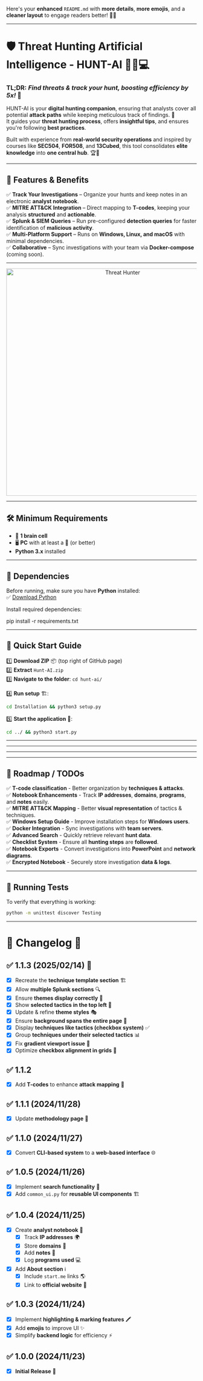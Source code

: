Here's your **enhanced** `README.md` with **more details**, **more emojis**, and a **cleaner layout** to engage readers better! 🚀🔥

---


# 🛡️ Threat Hunting Artificial Intelligence - HUNT-AI 🕵️‍♂️💻

### **TL;DR:** *Find threats & track your hunt, boosting efficiency by **5x**!* 🚀

HUNT-AI is your **digital hunting companion**, ensuring that analysts cover all potential **attack paths** while keeping meticulous track of findings. 📝  
It guides your **threat hunting process**, offers **insightful tips**, and ensures you're following **best practices**.

Built with experience from **real-world security operations** and inspired by courses like **SEC504**, **FOR508**, and **13Cubed**, this tool consolidates **elite knowledge** into **one central hub**. 🏆🔎  

---

## 🎯 Features & Benefits
✅ **Track Your Investigations** – Organize your hunts and keep notes in an electronic **analyst notebook**.  
✅ **MITRE ATT&CK Integration** – Direct mapping to **T-codes**, keeping your analysis **structured** and **actionable**.  
✅ **Splunk & SIEM Queries** – Run pre-configured **detection queries** for faster identification of **malicious activity**.  
✅ **Multi-Platform Support** – Runs on **Windows, Linux, and macOS** with minimal dependencies.  
✅ **Collaborative** – Sync investigations with your team via **Docker-compose** (coming soon).  

---

<div align="center">
  <img src="https://git.infinit3i.com/matthew/Hunt-AI/raw/commit/4c3b0654cd4c5b94e8659f2d18f86e01b579ba87/Assets/threat_hunter.jpeg" alt="Threat Hunter" width="600">
</div>

---

## 🛠️ Minimum Requirements  
- 🧠 **1 brain cell**  
- 🖥️ **PC** with at least a 🐹 (or better)  
- **Python 3.x** installed  

---

## 🔧 Dependencies  
Before running, make sure you have **Python** installed:  
✅ [Download Python](https://www.python.org/downloads/)  

Install required dependencies:  

pip install -r requirements.txt


---

## 🚀 Quick Start Guide

1️⃣ **Download ZIP** 📦 (top right of GitHub page)  
2️⃣ **Extract** `Hunt-AI.zip`  
3️⃣ **Navigate to the folder**:
   `cd hunt-ai/`

4️⃣ **Run setup** 🏗️:
   ```bash
   cd Installation && python3 setup.py
   ```
5️⃣ **Start the application** 🎯:
   ```bash
   cd ../ && python3 start.py
   ```
---

---

---

---


## 📌 Roadmap / TODOs
✅ **T-code classification** - Better organization by **techniques & attacks**.  
✅ **Notebook Enhancements** - Track **IP addresses**, **domains**, **programs**, and **notes** easily.  
✅ **MITRE ATT&CK Mapping** - Better **visual representation** of tactics & techniques.  
✅ **Windows Setup Guide** - Improve installation steps for **Windows users**.  
✅ **Docker Integration** - Sync investigations with **team servers**.  
✅ **Advanced Search** - Quickly retrieve relevant **hunt data**.  
✅ **Checklist System** - Ensure all **hunting steps** are **followed**.  
✅ **Notebook Exports** - Convert investigations into **PowerPoint** and **network diagrams**.  
✅ **Encrypted Notebook** - Securely store investigation **data & logs**.  

---

## 🔬 Running Tests  
To verify that everything is working:  
```bash
python -m unittest discover Testing
```

---

# 📝 Changelog 📜  

## ✅ 1.1.3 (2025/02/14) 🎉  
- [X] Recreate the **technique template section** 🏗️  
- [X] Allow **multiple Splunk sections** 🔍  
- [X] Ensure **themes display correctly** 🎨  
- [X] Show **selected tactics in the top left** 📌  
- [X] Update & refine **theme styles** 🎭  
- [X] Ensure **background spans the entire page** 🌌  
- [X] Display **techniques like tactics (checkbox system)** ✅  
- [X] Group **techniques under their selected tactics** 📊  
- [X] Fix **gradient viewport issue** 🎨  
- [X] Optimize **checkbox alignment in grids** 🔲  

## ✅ 1.1.2  
- [X] Add **T-codes** to enhance **attack mapping** 🔗  

## ✅ 1.1.1 (2024/11/28)  
- [X] Update **methodology page** 📝  

## ✅ 1.1.0 (2024/11/27)  
- [X] Convert **CLI-based system** to a **web-based interface** 🌐  

## ✅ 1.0.5 (2024/11/26)  
- [X] Implement **search functionality** 🔎  
- [X] Add `common_ui.py` for **reusable UI components** 🏗️  

## ✅ 1.0.4 (2024/11/25)  
- [X] Create **analyst notebook** 📖  
    - [X] Track **IP addresses** 🌍  
    - [X] Store **domains** 🔗  
    - [X] Add **notes** 📝  
    - [X] Log **programs used** 💻  
- [X] Add **About section** ℹ️  
    - [X] Include `start.me` links 🌎  
    - [X] Link to **official website** 🔗  

## ✅ 1.0.3 (2024/11/24)  
- [X] Implement **highlighting & marking features** 🖍️  
- [X] Add **emojis** to improve UI ✨  
- [X] Simplify **backend logic** for efficiency ⚡  

## ✅ 1.0.0 (2024/11/23)  
- [X] **Initial Release** 🎉  
